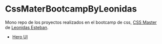 # CssMaterBootcampByLeonidas

Mono repo de los proyectos realizados en el bootcamp de css, [CSS Master](https://cssmaster.com/) de [Leonidas Esteban](https://leonidasesteban.com/).

- [Hero UI](https://github.com/eltranseunteurbano/CssMaterBootcampByLeonidas/hero-ui)

